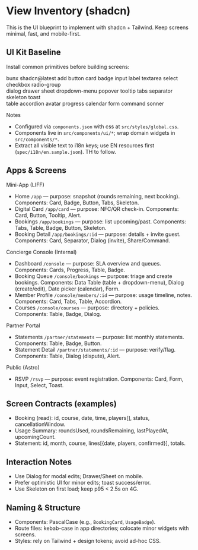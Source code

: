 # View Inventory (shadcn)

This is the UI blueprint to implement with shadcn + Tailwind. Keep screens minimal, fast, and mobile-first.

## UI Kit Baseline
Install common primitives before building screens:

bunx shadcn@latest add button card badge input label textarea select checkbox radio-group \
  dialog drawer sheet dropdown-menu popover tooltip tabs separator skeleton toast \
  table accordion avatar progress calendar form command sonner

Notes
- Configured via `components.json` with css at `src/styles/global.css`.
- Components live in `src/components/ui/*`; wrap domain widgets in `src/components/*`.
- Extract all visible text to i18n keys; use EN resources first (`spec/i18n/en.sample.json`). TH to follow.

## Apps & Screens

Mini-App (LIFF)
- Home `/app` — purpose: snapshot (rounds remaining, next booking). Components: Card, Badge, Button, Tabs, Skeleton.
- Digital Card `/app/card` — purpose: NFC/QR check-in. Components: Card, Button, Tooltip, Alert.
- Bookings `/app/bookings` — purpose: list upcoming/past. Components: Tabs, Table, Badge, Button, Skeleton.
- Booking Detail `/app/bookings/:id` — purpose: details + invite guest. Components: Card, Separator, Dialog (invite), Share/Command.

Concierge Console (Internal)
- Dashboard `/console` — purpose: SLA overview and queues. Components: Cards, Progress, Table, Badge.
- Booking Queue `/console/bookings` — purpose: triage and create bookings. Components: Data Table (table + dropdown-menu), Dialog (create/edit), Date picker (calendar), Form.
- Member Profile `/console/members/:id` — purpose: usage timeline, notes. Components: Card, Tabs, Table, Accordion.
- Courses `/console/courses` — purpose: directory + policies. Components: Table, Badge, Dialog.

Partner Portal
- Statements `/partner/statements` — purpose: list monthly statements. Components: Table, Badge, Button.
- Statement Detail `/partner/statements/:id` — purpose: verify/flag. Components: Table, Dialog (dispute), Alert.

Public (Astro)
- RSVP `/rsvp` — purpose: event registration. Components: Card, Form, Input, Select, Toast.

## Screen Contracts (examples)
- Booking (read): id, course, date, time, players[], status, cancellationWindow.
- Usage Summary: roundsUsed, roundsRemaining, lastPlayedAt, upcomingCount.
- Statement: id, month, course, lines[{date, players, confirmed}], totals.

## Interaction Notes
- Use Dialog for modal edits; Drawer/Sheet on mobile.
- Prefer optimistic UI for minor edits; toast success/error.
- Use Skeleton on first load; keep p95 < 2.5s on 4G.

## Naming & Structure
- Components: PascalCase (e.g., `BookingCard`, `UsageBadge`).
- Route files: kebab-case in app directories; colocate minor widgets with screens.
- Styles: rely on Tailwind + design tokens; avoid ad-hoc CSS.
